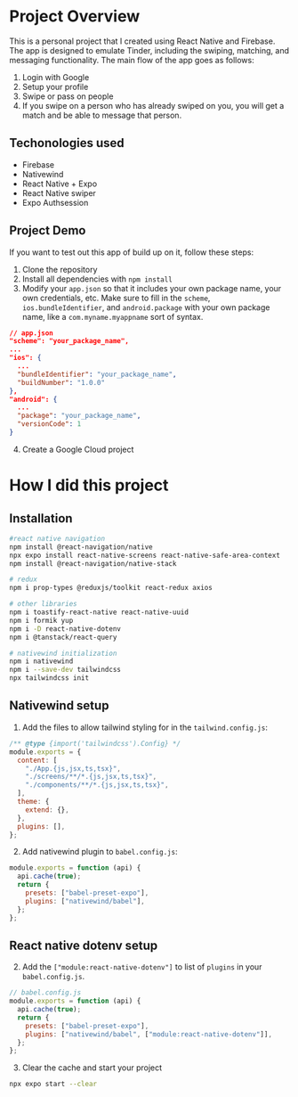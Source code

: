 # Project Overview

This is a personal project that I created using React Native and Firebase. The app is designed to emulate Tinder, including the swiping, matching, and messaging functionality. The main flow of the app goes as follows:

1. Login with Google
2. Setup your profile
3. Swipe or pass on people
4. If you swipe on a person who has already swiped on you, you will get a match and be able to message that person.

## Techonologies used

- Firebase
- Nativewind
- React Native + Expo
- React Native swiper
- Expo Authsession

## Project Demo

If you want to test out this app of build up on it, follow these steps:

1. Clone the repository
2. Install all dependencies with `npm install`
3. Modify your `app.json` so that it includes your own package name, your own credentials, etc. Make sure to fill in the `scheme`, `ios.bundleIdentifier`, and `android.package` with your own package name, like a `com.myname.myappname` sort of syntax.

```json
// app.json
"scheme": "your_package_name",
...
"ios": {
  ...
  "bundleIdentifier": "your_package_name",
  "buildNumber": "1.0.0"
},
"android": {
  ...
  "package": "your_package_name",
  "versionCode": 1
}
```

4. Create a Google Cloud project

# How I did this project

## Installation

```bash
#react native navigation
npm install @react-navigation/native
npx expo install react-native-screens react-native-safe-area-context
npm install @react-navigation/native-stack

# redux
npm i prop-types @reduxjs/toolkit react-redux axios

# other libraries
npm i toastify-react-native react-native-uuid
npm i formik yup
npm i -D react-native-dotenv
npm i @tanstack/react-query

# nativewind initialization
npm i nativewind
npm i --save-dev tailwindcss
npx tailwindcss init
```

## Nativewind setup

1. Add the files to allow tailwind styling for in the `tailwind.config.js`:

```javascript
/** @type {import('tailwindcss').Config} */
module.exports = {
  content: [
    "./App.{js,jsx,ts,tsx}",
    "./screens/**/*.{js,jsx,ts,tsx}",
    "./components/**/*.{js,jsx,ts,tsx}",
  ],
  theme: {
    extend: {},
  },
  plugins: [],
};
```

2. Add nativewind plugin to `babel.config.js`:

```javascript
module.exports = function (api) {
  api.cache(true);
  return {
    presets: ["babel-preset-expo"],
    plugins: ["nativewind/babel"],
  };
};
```

## React native dotenv setup

2. Add the `["module:react-native-dotenv"]` to list of `plugins` in your `babel.config.js`.

```javascript
// babel.config.js
module.exports = function (api) {
  api.cache(true);
  return {
    presets: ["babel-preset-expo"],
    plugins: ["nativewind/babel", ["module:react-native-dotenv"]],
  };
};
```

3. Clear the cache and start your project

```bash
npx expo start --clear
```
